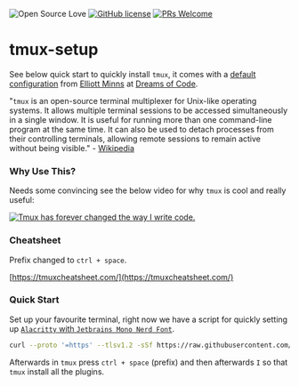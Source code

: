![Open Source Love](https://badges.frapsoft.com/os/v2/open-source.svg?v=103) [![GitHub license](https://img.shields.io/badge/licence-GPL--3.0-blue)](LICENSE) [![PRs Welcome](https://img.shields.io/badge/PRs-welcome-green.svg)](.github/CONTRIBUTING.md)
<br>

# tmux-setup
See below quick start to quickly install `tmux`, it comes with a [default configuration](https://github.com/dreamsofcode-io/tmux/blob/main/tmux.conf) from [Elliott Minns](https://github.com/elliottminns) at [Dreams of Code](https://github.com/dreamsofcode-io).

"`tmux` is an open-source terminal multiplexer for Unix-like operating systems. It allows multiple terminal sessions to be accessed simultaneously in a single window. It is useful for running more than one command-line program at the same time. It can also be used to detach processes from their controlling terminals, allowing remote sessions to remain active without being visible." - [Wikipedia](https://en.wikipedia.org/wiki/Tmux)

### Why Use This?

Needs some convincing see the below video for why `tmux` is cool and really useful:

[![Tmux has forever changed the way I write code.](https://i.ytimg.com/vi/DzNmUNvnB04/hqdefault.jpg)](https://youtu.be/DzNmUNvnB04?si=DV9qZ_wqu6z1dCwE)

### Cheatsheet

Prefix changed to `ctrl + space`.

[https://tmuxcheatsheet.com/](https://tmuxcheatsheet.com/)

### Quick Start

Set up your favourite terminal, right now we have a script for quickly setting up [`Alacritty` with `Jetbrains Mono Nerd Font`](https://github.com/linux-terminal-setup/alacritty-setup).

```bash
curl --proto '=https' --tlsv1.2 -sSf https://raw.githubusercontent.com/linux-terminal-setup/tmux-setup/main/setup.sh | bash
```

Afterwards in `tmux` press `ctrl + space` (prefix) and then afterwards `I` so that `tmux` install all the plugins.
